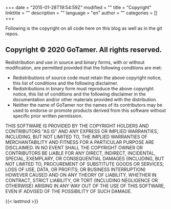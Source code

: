 +++
date = "2015-01-28T19:54:59Z"
modified = ""
title = "Copyright"
linktitle = ""
description = ""
language = "en"
author = ""
categories = []
+++

Following is the copyright on all code here on this blog as well as in the git repos.


Copyright &copy; 2020 GoTamer. All rights reserved.
---------------------------------------------------------------
Redistribution and use in source and binary forms, with or without
modification, are permitted provided that the following conditions are
met:

   * Redistributions of source code must retain the above copyright notice, this list of conditions and the following disclaimer.
   * Redistributions in binary form must reproduce the above copyright notice, this list of conditions and the following disclaimer in the documentation and/or other materials provided with the distribution.
   * Neither the name of GoTamer nor the names of its contributors may be used to endorse or promote products derived from this software without specific prior written permission.

THIS SOFTWARE IS PROVIDED BY THE COPYRIGHT HOLDERS AND CONTRIBUTORS 
"AS IS" AND ANY EXPRESS OR IMPLIED WARRANTIES, INCLUDING, BUT NOT
LIMITED TO, THE IMPLIED WARRANTIES OF MERCHANTABILITY AND FITNESS FOR
A PARTICULAR PURPOSE ARE DISCLAIMED. IN NO EVENT SHALL THE COPYRIGHT
OWNER OR CONTRIBUTORS BE LIABLE FOR ANY DIRECT, INDIRECT, INCIDENTAL,
SPECIAL, EXEMPLARY, OR CONSEQUENTIAL DAMAGES (INCLUDING, BUT NOT
LIMITED TO, PROCUREMENT OF SUBSTITUTE GOODS OR SERVICES; LOSS OF USE,
DATA, OR PROFITS; OR BUSINESS INTERRUPTION) HOWEVER CAUSED AND ON ANY
THEORY OF LIABILITY, WHETHER IN CONTRACT, STRICT LIABILITY, OR TORT
(INCLUDING NEGLIGENCE OR OTHERWISE) ARISING IN ANY WAY OUT OF THE USE
OF THIS SOFTWARE, EVEN IF ADVISED OF THE POSSIBILITY OF SUCH DAMAGE.

{{< lastmod >}}